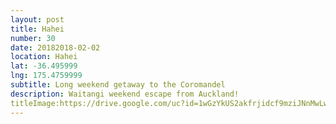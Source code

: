 ```yaml
---
layout: post
title: Hahei
number: 30
date: 20182018-02-02
location: Hahei
lat: -36.495999
lng: 175.4759999
subtitle: Long weekend getaway to the Coromandel
description: Waitangi weekend escape from Auckland!
titleImage:https://drive.google.com/uc?id=1wGzYkUS2akfrjidcf9mziJNnMwLw
---
```

